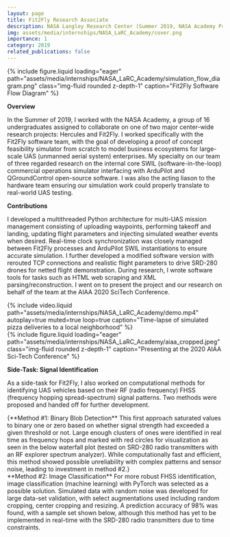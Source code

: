 ```yaml
---
layout: page
title: Fit2Fly Research Associate
description: NASA Langley Research Center (Summer 2019, NASA Academy Program)
img: assets/media/internships/NASA_LaRC_Academy/cover.png
importance: 1
category: 2019
related_publications: false
---
```


<div class="row">
    <div class="col-sm mt-3 mt-md-0">
        {% include figure.liquid loading="eager" path="assets/media/internships/NASA_LaRC_Academy/simulation_flow_diagram.png" class="img-fluid rounded z-depth-1" caption="Fit2Fly Software Flow Diagram" %}
    </div>
</div>

**Overview**

In the Summer of 2019, I worked with the NASA Academy, a group of 16 undergraduates assigned to collaborate on one of two major center-wide research projects: Hercules and Fit2Fly. I worked specifically with the Fit2Fly software team, with the goal of developing a proof of concept feasibility simulator from scratch to model business ecosystems for large-scale UAS (unmanned aerial system) enterprises. My specialty on our team of three regarded research on the internal core SWIL (software-in-the-loop) commercial operations simulator interfacing with ArduPilot and QGroundControl open-source software. I was also the acting liason to the hardware team ensuring our simulation work could properly translate to real-world UAS testing.

**Contributions**

I developed a multithreaded Python architecture for multi-UAS mission management consisting of uploading waypoints, performing takeoff and landing, updating flight parameters and injecting simulated weather events when desired. Real-time clock synchronization was closely managed between Fit2Fly processes and ArduPilot SWIL instantiations to ensure accurate simulation. I further developed a modified software version with rerouted TCP connections and realistic flight parameters to drive SRD-280 drones for netted flight demonstration. During research, I wrote software tools for tasks such as HTML web scraping and XML parsing/reconstruction. I went on to present the project and our research on behalf of the team at the AIAA 2020 SciTech Conference.

<div class="row">
    <div class="col-sm mt-3 mt-md-0">
        {% include video.liquid path="assets/media/internships/NASA_LaRC_Academy/demo.mp4"
        autoplay=true muted=true loop=true caption="Time-lapse of simulated pizza deliveries to a local neighborhood" %}
    </div>
    <div class="col-sm mt-3 mt-md-0">
        {% include figure.liquid loading="eager" path="assets/media/internships/NASA_LaRC_Academy/aiaa_cropped.jpeg" class="img-fluid rounded z-depth-1" caption="Presenting at the 2020 AIAA Sci-Tech Conference" %}
    </div>
</div>

**Side-Task: Signal Identification**

As a side-task for Fit2Fly, I also worked on computational methods for identifying UAS vehicles based on their RF (radio frequency) FHSS (frequency hopping spread-spectrum) signal patterns. Two methods were proposed and handed off for further development.

<div class="row">
    <div class="col-sm mt-3 mt-md-0">
        {**Method #1: Binary Blob Detection**
        This first approach saturated values to binary one or zero based on whether signal strength had exceeded a given threshold or not. Large enough clusters of ones were identified in real time as frequency hops and marked with red circles for visualization as seen in the below waterfall plot (tested on SRD-280 radio transmitters with an RF explorer spectrum analyzer). While computationally fast and efficient, this method showed possible unreliability with complex patterns and sensor noise, leading to investment in method #2.}
    </div>
    <div class="col-sm mt-3 mt-md-0">
        **Method #2: Image Classification**
        For more robust FHSS identification, image classification (machine learning) with PyTorch was selected as a possible solution. Simulated data with random noise was developed for large data-set validation, with select augmentations used including random cropping, center cropping and resizing. A prediction accuracy of 98% was found, with a sample set shown below, although this method has yet to be implemented in real-time with the SRD-280 radio transmitters due to time constraints.
    </div>
</div>

